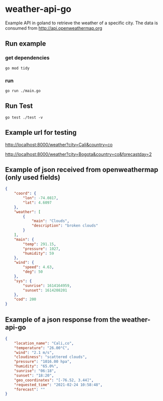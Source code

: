 # weather-api-go

Example API in goland to retrieve the weather of a specific city. The data is consumed from <http://api.openweathermap.org>

## Run example

### get dependencies

``` 
go mod tidy 
```

### run

```
go run ./main.go 
```

## Run Test

```
go test ./test -v
```

## Example url for testing

<http://localhost:8000/weather?city=Cali&country=co>

<http://localhost:8000/weather?city=Bogota&country=co&forecastday=2>

## Example of json received from openweathermap (only used fields)

```json
{
    "coord": {
        "lon": -74.0817,
        "lat": 4.6097
    },
    "weather": [
        {
            "main": "Clouds",
            "description": "broken clouds"
        }
    ],
    "main": {
        "temp": 291.15,
        "pressure": 1027,
        "humidity": 59
    },
    "wind": {
        "speed": 4.63,
        "deg": 50
    },
    "sys": {
        "sunrise": 1614164959,
        "sunset": 1614208201
    },
    "cod": 200
}
```

## Example of a json response from the weather-api-go

```json
{
    "location_name": "Cali,co",
    "temperature": "26.00°C",
    "wind": "2.1 m/s",
    "cloudiness": "scattered clouds",
    "pressure": "1016.00 hpa",
    "humidity": "65.0%",
    "sunrise": "06:18",
    "sunset": "18:20",
    "geo_coordinates": "[-76.52, 3.44]",
    "requested_time": "2021-02-24 10:58:48",
    "forecast": ""
}
```
